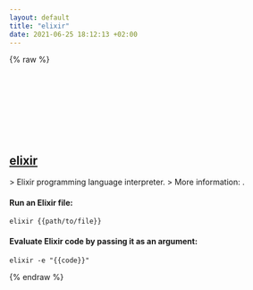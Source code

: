```yaml
---
layout: default
title: "elixir"
date: 2021-06-25 18:12:13 +02:00
---
```

{% raw %}
<h2 id="elixir">
  <a href="/en/common/elixir.html">elixir</a> <a href="#elixir"><svg class="icon">
    <use href="/assets/images/unicode_sprite.svg#link" />
  </svg></a>
</h2>
> Elixir programming language interpreter.
> More information: <https://elixir-lang.org>.

#### Run an Elixir file:
```shell
elixir {{path/to/file}}
```
#### Evaluate Elixir code by passing it as an argument:
```shell
elixir -e "{{code}}"
```
{% endraw %}